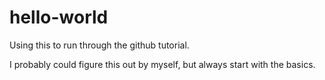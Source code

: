 # hello-world
Using this to run through the github tutorial.

I probably could figure this out by myself, but always start with the basics.

